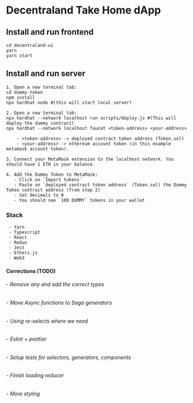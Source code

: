 # Decentraland Take Home dApp

## Install and run frontend

```
cd decentraland-ui
yarn
yarn start
```

## Install and run server

```
1. Open a new terminal tab:
cd dummy-token
npm install
npx hardhat node #(this will start local server)

2. Open a new terminal tab:
npx hardhat --network localhost run scripts/deploy.js #(This will deploy the dummy contract)
npx hardhat --network localhost faucet <token-address> <your-address>

    - <token-address> -> deployed contract token address (Token.sol)
    - <your-address> -> ethereum account token (in this example metamask account token).

3. Connect your MetaMask extension to the localhost network. You should have 1 ETH in your balance.

4. Add the Dummy Token to MetaMask:
   - Click on `Import tokens`
   - Paste on `deployed contract token address` (Token.sol) the Dummy Token contract address (from step 2)
   - Set decimals to 0
   - You should see `100 DUMMY` tokens in your wallet
```

### Stack

```
 - Yarn
 - Typescript
 - React
 - Redux
 - Jest
 - Ethers.js
 - Web3
```

#### Corrections (TODO)

###### - Remove any and add the correct types

###### - Move Async functions to Saga generators

###### - Using re-selects where we need

###### - Eslint + prettier

###### - Setup tests for selectors, generators, components

###### - Finish loading reducer

###### - More styling
